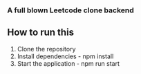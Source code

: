 ### A full blown Leetcode clone backend

## How to run this

1. Clone the repository
2. Install dependencies - npm install
3. Start the application - npm run start
